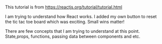 This tutorial is from https://reactjs.org/tutorial/tutorial.html 

I am trying to understand how React works. I added my own button to reset the tic tac toe board which was exciting. Small wins matter!

There are few concepts that I am trying to understand at this point. State,props, functions, passing data between components and etc.
